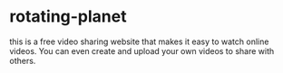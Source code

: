 # rotating-planet
this is a free video sharing website that makes it easy to watch online videos. You can even create and upload your own videos to share with others.
